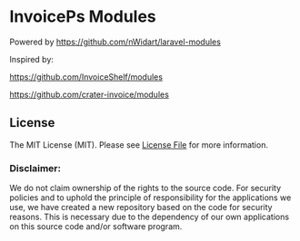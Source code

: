 # InvoicePs Modules

Powered by https://github.com/nWidart/laravel-modules

Inspired by: 

https://github.com/InvoiceShelf/modules

https://github.com/crater-invoice/modules

## License

The MIT License (MIT). Please see [License File](LICENSE.md) for more information.


### Disclaimer: 
We do not claim ownership of the rights to the source code. For security policies and to uphold the principle of responsibility for the applications we use, we have created a new repository based on the code for security reasons. This is necessary due to the dependency of our own applications on this source code and/or software program.
